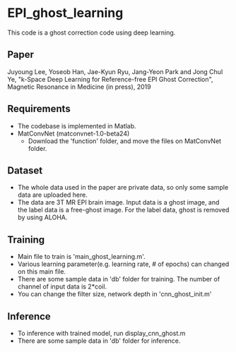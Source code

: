 # EPI_ghost_learning

This code is a ghost correction code using deep learning. 

## Paper
Juyoung Lee, Yoseob Han, Jae-Kyun Ryu, Jang-Yeon Park and Jong Chul Ye, "k-Space Deep Learning for Reference-free EPI Ghost Correction", Magnetic Resonance in Medicine (in press), 2019


## Requirements
* The codebase is implemented in Matlab.
* MatConvNet (matconvnet-1.0-beta24) 
  * Download the 'function' folder, and move the files on MatConvNet folder.
  
## Dataset
* The whole data used in the paper are private data, so only some sample data are uploaded here.
* The data are 3T MR EPI brain image. Input data is a ghost image, and the label data is a free-ghost image. For the label data, ghost is removed by using ALOHA.

## Training
* Main file to train is 'main_ghost_learning.m'.
 * Various learning parameter(e.g. learning rate, # of epochs) can changed on this main file.
* There are some sample data in 'db' folder for training. The number of channel of input data is 2*coil. 
* You can change the filter size, network depth in 'cnn_ghost_init.m'

## Inference
* To inference with trained model, run display_cnn_ghost.m
* There are some sample data in 'db' folder for inference.
